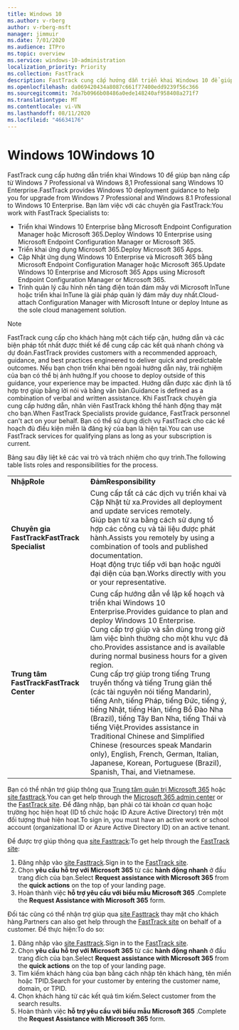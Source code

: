 ```yaml
---
title: Windows 10
ms.author: v-rberg
author: v-rberg-msft
manager: jimmuir
ms.date: 7/01/2020
ms.audience: ITPro
ms.topic: overview
ms.service: windows-10-administration
localization_priority: Priority
ms.collection: FastTrack
description: FastTrack cung cấp hướng dẫn triển khai Windows 10 để giúp bạn nâng cấp từ Windows 7 Professional và Windows 8,1 Professional sang Windows 10 Enterprise.
ms.openlocfilehash: da069420434a8087c661f77400edd9239f56c366
ms.sourcegitcommit: 7da7b0966b08486a0ede148240af958408a271f7
ms.translationtype: MT
ms.contentlocale: vi-VN
ms.lasthandoff: 08/11/2020
ms.locfileid: "46634176"
---
```

# <a name="windows-10"></a><span data-ttu-id="6d262-103">Windows 10</span><span class="sxs-lookup"><span data-stu-id="6d262-103">Windows 10</span></span>

<span data-ttu-id="6d262-104">FastTrack cung cấp hướng dẫn triển khai Windows 10 để giúp bạn nâng cấp từ Windows 7 Professional và Windows 8,1 Professional sang Windows 10 Enterprise.</span><span class="sxs-lookup"><span data-stu-id="6d262-104">FastTrack provides Windows 10 deployment guidance to help you for upgrade from Windows 7 Professional and Windows 8.1 Professional to Windows 10 Enterprise.</span></span> <span data-ttu-id="6d262-105">Bạn làm việc với các chuyên gia FastTrack:</span><span class="sxs-lookup"><span data-stu-id="6d262-105">You work with FastTrack Specialists to:</span></span>

- <span data-ttu-id="6d262-106">Triển khai Windows 10 Enterprise bằng Microsoft Endpoint Configuration Manager hoặc Microsoft 365.</span><span class="sxs-lookup"><span data-stu-id="6d262-106">Deploy Windows 10 Enterprise using Microsoft Endpoint Configuration Manager or Microsoft 365.</span></span>
- <span data-ttu-id="6d262-107">Triển khai ứng dụng Microsoft 365.</span><span class="sxs-lookup"><span data-stu-id="6d262-107">Deploy Microsoft 365 Apps.</span></span> 
- <span data-ttu-id="6d262-108">Cập Nhật ứng dụng Windows 10 Enterprise và Microsoft 365 bằng Microsoft Endpoint Configuration Manager hoặc Microsoft 365.</span><span class="sxs-lookup"><span data-stu-id="6d262-108">Update Windows 10 Enterprise and Microsoft 365 Apps using Microsoft Endpoint Configuration Manager or Microsoft 365.</span></span>
- <span data-ttu-id="6d262-109">Trình quản lý cấu hình nền tảng điện toán đám mây với Microsoft InTune hoặc triển khai InTune là giải pháp quản lý đám mây duy nhất.</span><span class="sxs-lookup"><span data-stu-id="6d262-109">Cloud-attach Configuration Manager with Microsoft Intune or deploy Intune as the sole cloud management solution.</span></span>
  
> [!NOTE]
> <span data-ttu-id="6d262-110">FastTrack cung cấp cho khách hàng một cách tiếp cận, hướng dẫn và các biện pháp tốt nhất được thiết kế để cung cấp các kết quả nhanh chóng và dự đoán.</span><span class="sxs-lookup"><span data-stu-id="6d262-110">FastTrack provides customers with a recommended approach, guidance, and best practices engineered to deliver quick and predictable outcomes.</span></span> <span data-ttu-id="6d262-111">Nếu bạn chọn triển khai bên ngoài hướng dẫn này, trải nghiệm của bạn có thể bị ảnh hưởng.</span><span class="sxs-lookup"><span data-stu-id="6d262-111">If you choose to deploy outside of this guidance, your experience may be impacted.</span></span> <span data-ttu-id="6d262-112">Hướng dẫn được xác định là tổ hợp trợ giúp bằng lời nói và bằng văn bản.</span><span class="sxs-lookup"><span data-stu-id="6d262-112">Guidance is defined as a combination of verbal and written assistance.</span></span> <span data-ttu-id="6d262-113">Khi FastTrack chuyên gia cung cấp hướng dẫn, nhân viên FastTrack không thể hành động thay mặt cho bạn.</span><span class="sxs-lookup"><span data-stu-id="6d262-113">When FastTrack Specialists provide guidance, FastTrack personnel can't act on your behalf.</span></span> <span data-ttu-id="6d262-114">Bạn có thể sử dụng dịch vụ FastTrack cho các kế hoạch đủ điều kiện miễn là đăng ký của bạn là hiện tại.</span><span class="sxs-lookup"><span data-stu-id="6d262-114">You can use FastTrack services for qualifying plans as long as your subscription is current.</span></span>  
    
<span data-ttu-id="6d262-115">Bảng sau đây liệt kê các vai trò và trách nhiệm cho quy trình.</span><span class="sxs-lookup"><span data-stu-id="6d262-115">The following table lists roles and responsibilities for the process.</span></span>

|||
|:-----|:-----|
|<span data-ttu-id="6d262-116">**Nhập**</span><span class="sxs-lookup"><span data-stu-id="6d262-116">**Role**</span></span> <br/> |<span data-ttu-id="6d262-117">**Đảm**</span><span class="sxs-lookup"><span data-stu-id="6d262-117">**Responsibility**</span></span> <br/> |
|<span data-ttu-id="6d262-118">**Chuyên gia FastTrack**</span><span class="sxs-lookup"><span data-stu-id="6d262-118">**FastTrack Specialist**</span></span> <br/> |<span data-ttu-id="6d262-119">Cung cấp tất cả các dịch vụ triển khai và Cập Nhật từ xa.</span><span class="sxs-lookup"><span data-stu-id="6d262-119">Provides all deployment and update services remotely.</span></span>  <br/> <span data-ttu-id="6d262-120">Giúp bạn từ xa bằng cách sử dụng tổ hợp các công cụ và tài liệu được phát hành.</span><span class="sxs-lookup"><span data-stu-id="6d262-120">Assists you remotely by using a combination of tools and published documentation.</span></span> <br/> <span data-ttu-id="6d262-121">Hoạt động trực tiếp với bạn hoặc người đại diện của bạn.</span><span class="sxs-lookup"><span data-stu-id="6d262-121">Works directly with you or your representative.</span></span>|
|<span data-ttu-id="6d262-122">**Trung tâm FastTrack**</span><span class="sxs-lookup"><span data-stu-id="6d262-122">**FastTrack Center**</span></span>  <br/> |<span data-ttu-id="6d262-123">Cung cấp hướng dẫn về lập kế hoạch và triển khai Windows 10 Enterprise.</span><span class="sxs-lookup"><span data-stu-id="6d262-123">Provides guidance to plan and deploy Windows 10 Enterprise.</span></span>   <br/> <span data-ttu-id="6d262-124">Cung cấp trợ giúp và sẵn dùng trong giờ làm việc bình thường cho một khu vực đã cho.</span><span class="sxs-lookup"><span data-stu-id="6d262-124">Provides assistance and is available during normal business hours for a given region.</span></span> <br/> <span data-ttu-id="6d262-125">Cung cấp trợ giúp trong tiếng Trung truyền thống và tiếng Trung giản thể (các tài nguyên nói tiếng Mandarin), tiếng Anh, tiếng Pháp, tiếng Đức, tiếng ý, tiếng Nhật, tiếng Hàn, tiếng Bồ Đào Nha (Brazil), tiếng Tây Ban Nha, tiếng Thái và tiếng Việt.</span><span class="sxs-lookup"><span data-stu-id="6d262-125">Provides assistance in Traditional Chinese and Simplified Chinese (resources speak Mandarin only), English, French, German, Italian, Japanese, Korean, Portuguese (Brazil), Spanish, Thai, and Vietnamese.</span></span>|
 
<span data-ttu-id="6d262-126">Bạn có thể nhận trợ giúp thông qua [Trung tâm quản trị Microsoft 365](https://go.microsoft.com/fwlink/?linkid=2032704) hoặc [site fasttrack](https://go.microsoft.com/fwlink/?linkid=780698).</span><span class="sxs-lookup"><span data-stu-id="6d262-126">You can get help through the [Microsoft 365 admin center](https://go.microsoft.com/fwlink/?linkid=2032704) or the [FastTrack site](https://go.microsoft.com/fwlink/?linkid=780698).</span></span> <span data-ttu-id="6d262-127">Để đăng nhập, bạn phải có tài khoản cơ quan hoặc trường học hiện hoạt (ID tổ chức hoặc ID Azure Active Directory) trên một đối tượng thuê hiện hoạt.</span><span class="sxs-lookup"><span data-stu-id="6d262-127">To sign in, you must have an active work or school account (organizational ID or Azure Active Directory ID) on an active tenant.</span></span> 

<span data-ttu-id="6d262-128">Để được trợ giúp thông qua [site Fasttrack](https://go.microsoft.com/fwlink/?linkid=780698):</span><span class="sxs-lookup"><span data-stu-id="6d262-128">To get help through the [FastTrack site](https://go.microsoft.com/fwlink/?linkid=780698):</span></span> 
1.    <span data-ttu-id="6d262-129">Đăng nhập vào [site Fasttrack](https://go.microsoft.com/fwlink/?linkid=780698).</span><span class="sxs-lookup"><span data-stu-id="6d262-129">Sign in to the [FastTrack site](https://go.microsoft.com/fwlink/?linkid=780698).</span></span> 
2.    <span data-ttu-id="6d262-130">Chọn **yêu cầu hỗ trợ với Microsoft 365** từ các **hành động nhanh** ở đầu trang đích của bạn.</span><span class="sxs-lookup"><span data-stu-id="6d262-130">Select **Request assistance with Microsoft 365** from the **quick actions** on the top of your landing page.</span></span>
3.    <span data-ttu-id="6d262-131">Hoàn thành việc **hỗ trợ yêu cầu với biểu mẫu Microsoft 365** .</span><span class="sxs-lookup"><span data-stu-id="6d262-131">Complete the **Request Assistance with Microsoft 365** form.</span></span>
  
<span data-ttu-id="6d262-132">Đối tác cũng có thể nhận trợ giúp qua [site Fasttrack](https://go.microsoft.com/fwlink/?linkid=780698) thay mặt cho khách hàng.</span><span class="sxs-lookup"><span data-stu-id="6d262-132">Partners can also get help through the [FastTrack site](https://go.microsoft.com/fwlink/?linkid=780698) on behalf of a customer.</span></span> <span data-ttu-id="6d262-133">Để thực hiện:</span><span class="sxs-lookup"><span data-stu-id="6d262-133">To do so:</span></span>
1.    <span data-ttu-id="6d262-134">Đăng nhập vào [site Fasttrack](https://go.microsoft.com/fwlink/?linkid=780698).</span><span class="sxs-lookup"><span data-stu-id="6d262-134">Sign in to the [FastTrack site](https://go.microsoft.com/fwlink/?linkid=780698).</span></span> 
2.    <span data-ttu-id="6d262-135">Chọn **yêu cầu hỗ trợ với Microsoft 365** từ các **hành động nhanh** ở đầu trang đích của bạn.</span><span class="sxs-lookup"><span data-stu-id="6d262-135">Select **Request assistance with Microsoft 365** from the **quick actions** on the top of your landing page.</span></span>
3.    <span data-ttu-id="6d262-136">Tìm kiếm khách hàng của bạn bằng cách nhập tên khách hàng, tên miền hoặc TPID.</span><span class="sxs-lookup"><span data-stu-id="6d262-136">Search for your customer by entering the customer name, domain, or TPID.</span></span>
4.    <span data-ttu-id="6d262-137">Chọn khách hàng từ các kết quả tìm kiếm.</span><span class="sxs-lookup"><span data-stu-id="6d262-137">Select customer from the search results.</span></span>
5.    <span data-ttu-id="6d262-138">Hoàn thành việc **hỗ trợ yêu cầu với biểu mẫu Microsoft 365** .</span><span class="sxs-lookup"><span data-stu-id="6d262-138">Complete the **Request Assistance with Microsoft 365** form.</span></span>
 
